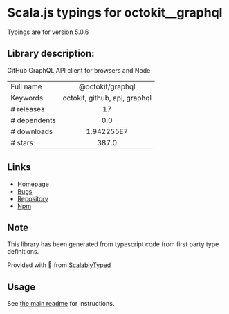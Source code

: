 
# Scala.js typings for octokit__graphql

Typings are for version 5.0.6

## Library description:
GitHub GraphQL API client for browsers and Node

|                    |                 |
| ------------------ | :-------------: |
| Full name          | @octokit/graphql |
| Keywords           | octokit, github, api, graphql |
| # releases         | 17 |
| # dependents       | 0.0 |
| # downloads        | 1.942255E7 |
| # stars            | 387.0 |

## Links
- [Homepage](https://github.com/octokit/graphql.js#readme)
- [Bugs](https://github.com/octokit/graphql.js/issues)
- [Repository](https://github.com/octokit/graphql.js)
- [Npm](https://www.npmjs.com/package/%40octokit%2Fgraphql)
    


## Note
This library has been generated from typescript code from first party type definitions.

Provided with :purple_heart: from [ScalablyTyped](https://github.com/oyvindberg/ScalablyTyped)

## Usage
See [the main readme](../../readme.md) for instructions.


